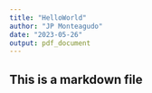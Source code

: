```yaml
---
title: "HelloWorld"
author: "JP Monteagudo"
date: "2023-05-26"
output: pdf_document
---
```





## This is a markdown file


